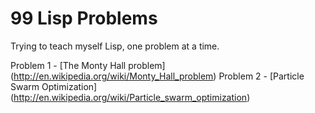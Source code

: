 99 Lisp Problems
==============

Trying to teach myself Lisp, one problem at a time.

Problem 1 - [The Monty Hall problem] (http://en.wikipedia.org/wiki/Monty_Hall_problem)
Problem 2 - [Particle Swarm Optimization] (http://en.wikipedia.org/wiki/Particle_swarm_optimization)
